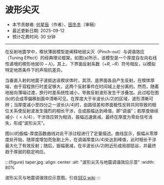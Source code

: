 # 波形尖灭

- 本节贡献者: [何星辰](https://github.com/Chuan1937)（作者）、[田冬冬](https://me.seisman.info/)（审稿）
- 最近更新日期: 2025-09-12
- 预计花费时间: 30 分钟

---

在反射地震学中，楔状薄层模型是阐释地层尖灭（Pinch-out）与调谐效应（Tuning Effect）的经典理论框架。如图(a)所示，该模型是一个厚度自左向右线性递增的楔形地层($0-\lambda$)，其上、下界面反射系数（$+R,-R$）符号相反，以模拟特定地质条件下的声阻抗差异。

当垂直入射的地震子波抵达该楔状体时，其顶、底界面各自产生反射。在楔体厚端，由于双程旅行时差足够大，这两个反射事件在时间域上是分离的。然而，随着地层向薄端过渡，旅行时差系统性减小，导致反射波形发生干涉叠加。此过程在图(b)的合成零偏移剖面中清晰可见。在厚度大于半波长($λ/2$)的区域，波形清晰可辨；当厚度减小至四分之一波长($λ/4$)时，由路径差和界面极性反转共同导致的相位关系使反射波发生强烈的相长干涉，合成振幅达到峰值，即“调谐”；若厚度继续减小（$<λ/4$），干涉效应转为相消，振幅迅速衰减，最终在厚度为零处信号消失，形成“波形尖灭”。

图(c)的振幅-厚度函数曲线对此干涉过程进行了定量描述。曲线显示，振幅从零厚度处开始，随厚度增加而急剧上升，在调谐厚度($λ/4$)处达到峰值，此时相长干涉最大化了有效反射；随后，振幅衰减，在半波长($λ/2$)附近形成局部低谷，并最终趋于厚层的稳定响应。





:::{figure} taper.jpg
:align: center
:alt: "波形尖灭与地震调谐效应示意"
:width: 80%

波形尖灭与地震调谐效应示意图。引自[SEG wiki](https://wiki.seg.org/wiki/Dictionary:Fig_T-17)
:::
